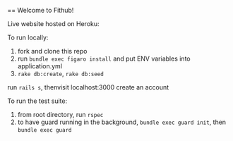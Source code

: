 == Welcome to Fithub!

Live website hosted on Heroku:


To run locally:
1. fork and clone this repo
2. run `bundle exec figaro install` and put ENV variables into application.yml
3. `rake db:create`, `rake db:seed`

run `rails s`, thenvisit localhost:3000
create an account


To run the test suite:
1. from root directory, run `rspec`
2. to have guard running in the background, `bundle exec guard init`, then `bundle exec guard`
